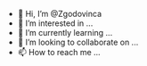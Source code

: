 - 👋 Hi, I’m @Zgodovinca
- 👀 I’m interested in ...
- 🌱 I’m currently learning ...
- 💞️ I’m looking to collaborate on ...
- 📫 How to reach me ...

<!---
Zgodovinca/Zgodovinca is a ✨ special ✨ repository because its `README.md` (this file) appears on your GitHub profile.
You can click the Preview link to take a look at your changes.
--->
